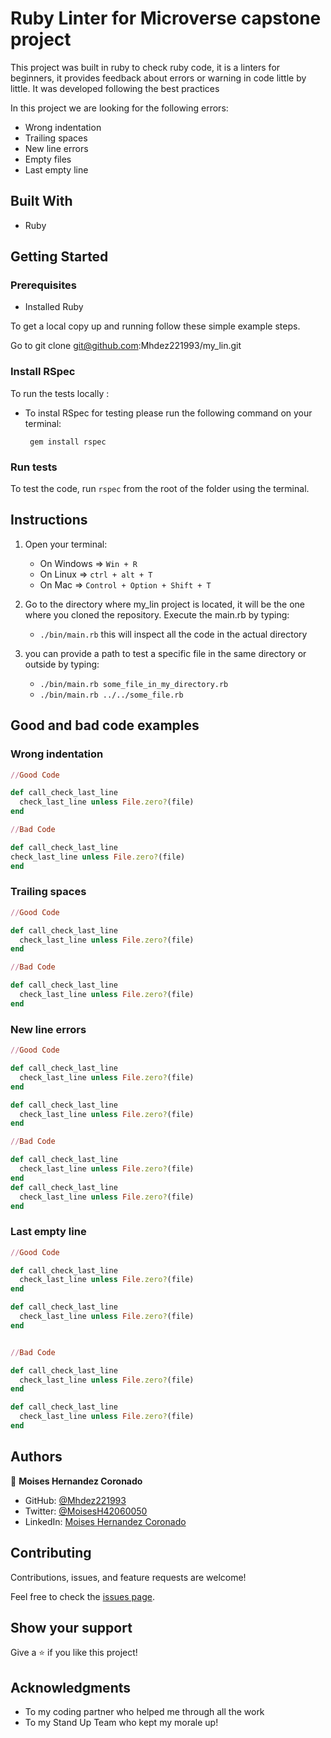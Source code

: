 # Ruby Linter for Microverse capstone project

This project was built in ruby to check ruby code, it is a linters for beginners, it provides feedback about errors or warning in code little by little.
It was developed following the best practices

In this project we are looking for the following errors:

   - Wrong indentation
   - Trailing spaces   
   - New line errors
   - Empty files
   - Last empty line
## Built With
- Ruby

## Getting Started
### Prerequisites
   - Installed Ruby

To get a local copy up and running follow these simple example steps.

Go to  git clone git@github.com:Mhdez221993/my_lin.git


### Install RSpec

To run the tests locally :

- To instal RSpec for testing please run the following command on your terminal:

   ` gem install rspec`

### Run tests

To test the code, run  `rspec`  from the root of the folder using the terminal.

## Instructions

1) Open your terminal:
    - On Windows => <code>Win + R</code>
    - On Linux => <code>ctrl + alt + T</code>
    - On Mac => <code>Control + Option + Shift + T</code>

2) Go to the directory where my_lin project is located, it will be the one where you cloned the repository. Execute the main.rb by typing:
    - <code>./bin/main.rb</code> this will inspect all the code in the actual directory

3) you can provide a path to test a specific file in the same directory or outside by typing:
    - `./bin/main.rb some_file_in_my_directory.rb`
    - `./bin/main.rb ../../some_file.rb` 


##  Good and bad code examples

### Wrong indentation
~~~ruby
//Good Code

def call_check_last_line
  check_last_line unless File.zero?(file)
end

//Bad Code

def call_check_last_line
check_last_line unless File.zero?(file)
end
~~~

### Trailing spaces
~~~ruby
//Good Code

def call_check_last_line
  check_last_line unless File.zero?(file)
end

//Bad Code

def call_check_last_line
  check_last_line unless File.zero?(file)  
end
~~~

### New line errors
~~~ruby
//Good Code

def call_check_last_line
  check_last_line unless File.zero?(file)
end

def call_check_last_line
  check_last_line unless File.zero?(file)
end

//Bad Code

def call_check_last_line
  check_last_line unless File.zero?(file)  
end
def call_check_last_line
  check_last_line unless File.zero?(file)
end
~~~


### Last empty line
~~~ruby
//Good Code

def call_check_last_line
  check_last_line unless File.zero?(file)
end

def call_check_last_line
  check_last_line unless File.zero?(file)
end


//Bad Code

def call_check_last_line
  check_last_line unless File.zero?(file)  
end

def call_check_last_line
  check_last_line unless File.zero?(file)
end
~~~


## Authors
👤 **Moises Hernandez Coronado** 

- GitHub: [@Mhdez221993](https://github.com/Mhdez221993) 
- Twitter: [@MoisesH42060050](https://twitter.com/MoisesH42060050) 
- LinkedIn: [Moises Hernandez Coronado](https://www.linkedin.com/in/moises-hernandez-9bbb17145/) 

## Contributing

Contributions, issues, and feature requests are welcome!

Feel free to check the [issues page](https://github.com/Mhdez221993/my_lin/issues).

## Show your support

Give a ⭐️ if you like this project!

## Acknowledgments

- To my coding partner who helped me through all the work
- To my Stand Up Team who kept my morale up!
